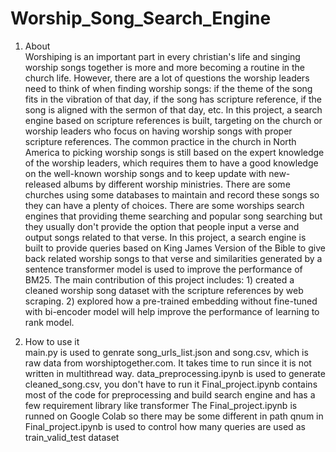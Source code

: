 # Worship_Song_Search_Engine

1. About   
Worshiping is an important part in every christian's life and singing worship songs together is more and more becoming a routine in the church life. However, there are a lot of questions the worship leaders need to think of when finding worship songs: if the theme of the song fits in the vibration of that day, if the song has scripture reference, if the song is aligned with the sermon of that day, etc. In this project, a search engine based on scripture references is built, targeting on the church or worship leaders who focus on having worship songs with proper scripture references. The common practice in the church in North America to picking worship songs is still based on the expert knowledge of the worship leaders, which requires them to have a good knowledge on the well-known worship songs and to keep update with new-released albums by different worship ministries. There are some churches using some databases to maintain and record these songs so they can have a plenty of choices. There are some worships search engines that providing theme searching and popular song searching but they usually don't provide the option that people input a verse and output songs related to that verse. In this project, a search engine is built to provide queries based on King James Version of the Bible to give back related worship songs to that verse and similarities generated by a sentence transformer model is used to improve the performance of BM25. The main contribution of this project includes: 1) created a cleaned worship song dataset with the scripture references by web scraping. 2) explored how a pre-trained embedding without fine-tuned with bi-encoder model will help improve the performance of learning to rank model.

2. How to use it   
main.py is used to genrate song_urls_list.json and song.csv, which is raw data from worshiptogether.com. It takes time to run since it is not written in multithread way.
data_preprocessing.ipynb is used to generate cleaned_song.csv, you don't have to run it
Final_project.ipynb contains most of the code for preprocessing and build search engine and has a few requirement library like transformer
The Final_project.ipynb is runned on Google Colab so there may be some different in path
qnum in Final_project.ipynb is used to control how many queries are used as train_valid_test dataset
